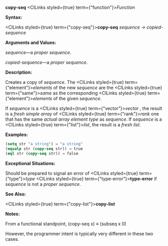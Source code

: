 **copy-seq** <ClLinks styled={true} term={"function"}><i>Function</i></ClLinks> 



**Syntax:** 



<ClLinks styled={true} term={"copy-seq"}><b>copy-seq</b></ClLinks> *sequence → copied-sequence* 



**Arguments and Values:** 



*sequence*—a *proper sequence*. 



*copied-sequence*—a *proper sequence*. 



**Description:** 



Creates a copy of *sequence*. The <ClLinks styled={true} term={"element"}><i>elements</i></ClLinks> of the new *sequence* are the <ClLinks styled={true} term={"same"}><i>same</i></ClLinks> as the corresponding <ClLinks styled={true} term={"element"}><i>elements</i></ClLinks> of the given *sequence*. 



If *sequence* is a <ClLinks styled={true} term={"vector"}><i>vector</i></ClLinks> , the result is a *fresh simple array* of <ClLinks styled={true} term={"rank"}><i>rank</i></ClLinks> one that has the same *actual array element type* as *sequence*. If *sequence* is a <ClLinks styled={true} term={"list"}><i>list</i></ClLinks>, the result is a *fresh list*. 



**Examples:**
```lisp
(setq str "a string") → "a string" 
(equalp str (copy-seq str)) → true 
(eql str (copy-seq str)) → false 
```
**Exceptional Situations:** 



Should be prepared to signal an error of <ClLinks styled={true} term={"type"}><i>type</i></ClLinks> <ClLinks styled={true} term={"type-error"}><b>type-error</b></ClLinks> if *sequence* is not a *proper sequence*. 



**See Also:** 



<ClLinks styled={true} term={"copy-list"}><b>copy-list</b></ClLinks> 







 



 



**Notes:** 



From a functional standpoint, (copy-seq x) *≡* (subseq x 0) 



However, the programmer intent is typically very different in these two cases. 



